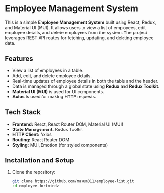 # Employee Management System

This is a simple **Employee Management System** built using React, Redux, and Material UI (MUI). It allows users to view a list of employees, edit employee details, and delete employees from the system. The project leverages REST API routes for fetching, updating, and deleting employee data.

## Features

- View a list of employees in a table.
- Add, edit, and delete employee details.
- Real-time updates of employee details in both the table and the header.
- Data is managed through a global state using **Redux** and **Redux Toolkit**.
- **Material UI (MUI)** is used for UI components.
- **Axios** is used for making HTTP requests.

## Tech Stack

- **Frontend:** React, React Router DOM, Material UI (MUI)
- **State Management:** Redux Toolkit
- **HTTP Client:** Axios
- **Routing:** React Router DOM
- **Styling:** MUI, Emotion (for styled components)

## Installation and Setup

1. Clone the repository:

   ```bash
   git clone https://github.com/masum011/employee-list.git
   cd employee-fortmindz
